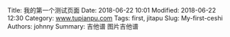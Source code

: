 Title: 我的第一个测试页面
Date: 2018-06-22 10:01
Modified: 2018-06-22 12:30
Category: www.tupianpu.com
Tags: first, jitapu
Slug: My-first-ceshi
Authors: johnny
Summary: 吉他谱 图片吉他谱
